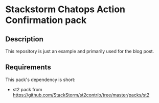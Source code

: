 # Stackstorm Chatops Action Confirmation pack

## Description

This repository is just an example and primarily used for the blog post.

## Requirements

This pack's dependency is short:
 - st2 pack from https://github.com/StackStorm/st2contrib/tree/master/packs/st2


